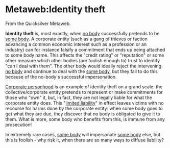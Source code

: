 
# Metaweb:Identity theft

From the Quicksilver Metaweb.

**Identity theft** is, most exactly, when [no body](/no-body) successfully pretends to be [some body](/some-body). A corporate entity (such as a gang of thieves or faction advancing a common economic interest such as a profession or an industry) can for instance falsify a commitment that ends up being attached to some body name. This affects the "credit rating" or "reputation" or some other measure which other bodies (are foolish enough to) trust to identify "can I deal with them". The other body would ideally reject the intervening [no body](/no-body) and continue to deal with the [some body](/some-body), but they fail to do this because of the no-body's successful impersonation.

[Corporate personhood](/corporate-personhood) is an example of identity theft on a grand scale: the collective/corporate entity pretends to represent or make commitments for those who "own" it, but, in fact, they are not legally liable for what the corporate entity does. This "[limited liability](/limited-liability)" in effect leaves victims with no recourse for harms done by the corporate entity: when some body goes to get what they are due, they discover that no body is obligated to give it to them. What is more, some body who benefits from this, is immune from any prosecution!

In extremely rare cases, [some body](/some-body) will impersonate [some body](/some-body) else, but this is foolish - why risk it, when there are so many ways to diffuse liability?
